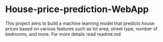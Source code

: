 # House-price-prediction-WebApp
This project aims to build a machine learning model that predicts house prices based on various features such as lot area, street type, number of bedrooms, and more. For more details read readme.md
